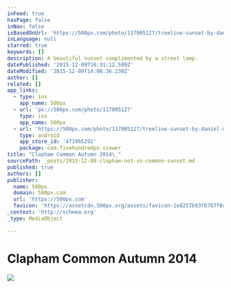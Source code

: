 ```yaml
---
inFeed: true
hasPage: false
inNav: false
isBasedOnUrl: 'https://500px.com/photo/117005127/treeline-sunset-by-daniel-moriss-jeffery-'
inLanguage: null
starred: true
keywords: []
description: A beautiful sunset complimented by a street lamp.
datePublished: '2015-12-09T16:31:12.599Z'
dateModified: '2015-12-09T14:08:36.230Z'
author: []
related: []
app_links:
  - type: ios
    app_name: 500px
  - url: 'px://500px.com/photo/117005127'
    type: ios
    app_name: 500px
  - url: 'https://500px.com/photo/117005127/treeline-sunset-by-daniel-moriss-jeffery-'
    type: android
    app_store_id: '471965292'
    package: com.fivehundredpx.viewer
title: "Clapham Common Autumn 2014\_"
sourcePath: _posts/2015-12-08-clapham-not-so-common-sunset.md
published: true
authors: []
publisher:
  name: 500px
  domain: 500px.com
  url: 'https://500px.com'
  favicon: 'https://assetcdn.500px.org/assets/favicon-1e8257b93fb787f8ceb66b5522ee853c.ico'
_context: 'http://schema.org'
_type: MediaObject

---
```

# Clapham Common Autumn 2014 

<article style=""><img src="https://s3-us-west-2.amazonaws.com/the-grid-img/p/d5c675065daa6998a68fac29fcd17c7ae8e1dffb.jpg" /></article>